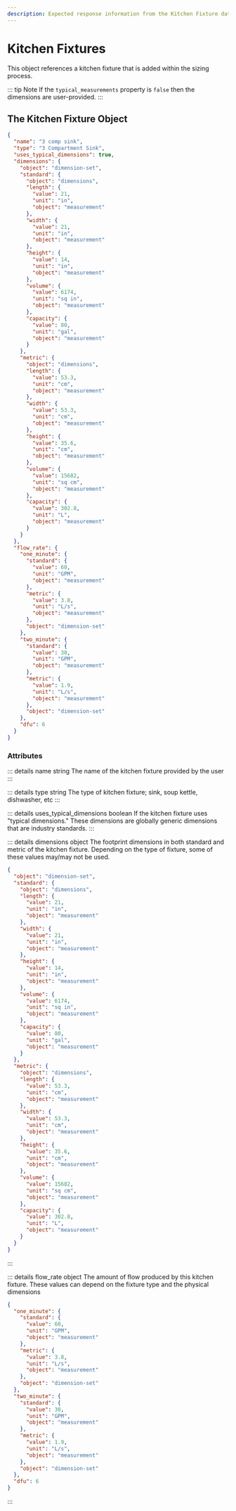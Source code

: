 ```yaml
---
description: Expected response information from the Kitchen Fixture data type
---
```


# Kitchen Fixtures

This object references a kitchen fixture that is added within the sizing process.

::: tip Note
If the `typical_measurements` property is `false` then the dimensions are user-provided.
:::

## The Kitchen Fixture Object

```json
{
  "name": "3 comp sink",
  "type": "3 Compartment Sink",
  "uses_typical_dimensions": true,
  "dimensions": {
    "object": "dimension-set",
    "standard": {
      "object": "dimensions",
      "length": {
        "value": 21,
        "unit": "in",
        "object": "measurement"
      },
      "width": {
        "value": 21,
        "unit": "in",
        "object": "measurement"
      },
      "height": {
        "value": 14,
        "unit": "in",
        "object": "measurement"
      },
      "volume": {
        "value": 6174,
        "unit": "sq in",
        "object": "measurement"
      },
      "capacity": {
        "value": 80,
        "unit": "gal",
        "object": "measurement"
      }
    },
    "metric": {
      "object": "dimensions",
      "length": {
        "value": 53.3,
        "unit": "cm",
        "object": "measurement"
      },
      "width": {
        "value": 53.3,
        "unit": "cm",
        "object": "measurement"
      },
      "height": {
        "value": 35.6,
        "unit": "cm",
        "object": "measurement"
      },
      "volume": {
        "value": 15682,
        "unit": "sq cm",
        "object": "measurement"
      },
      "capacity": {
        "value": 302.8,
        "unit": "L",
        "object": "measurement"
      }
    }
  },
  "flow_rate": {
    "one_minute": {
      "standard": {
        "value": 60,
        "unit": "GPM",
        "object": "measurement"
      },
      "metric": {
        "value": 3.8,
        "unit": "L/s",
        "object": "measurement"
      },
      "object": "dimension-set"
    },
    "two_minute": {
      "standard": {
        "value": 30,
        "unit": "GPM",
        "object": "measurement"
      },
      "metric": {
        "value": 1.9,
        "unit": "L/s",
        "object": "measurement"
      },
      "object": "dimension-set"
    },
    "dfu": 6
  }
}
```

### Attributes

::: details name <span class="code-note">string</span>
The name of the kitchen fixture provided by the user
:::

::: details type <span class="code-note">string</span>
The type of kitchen fixture; sink, soup kettle, dishwasher, etc
:::

::: details uses_typical_dimensions <span class="code-note">boolean</span>
If the kitchen fixture uses "typical dimensions." These dimensions are globally generic dimensions that are industry standards.
:::

::: details dimensions <span class="code-note">object</span>
The footprint dimensions in both standard and metric of the kitchen fixture. Depending on the type of fixture, some of these values may/may not be used.

```json
{
  "object": "dimension-set",
  "standard": {
    "object": "dimensions",
    "length": {
      "value": 21,
      "unit": "in",
      "object": "measurement"
    },
    "width": {
      "value": 21,
      "unit": "in",
      "object": "measurement"
    },
    "height": {
      "value": 14,
      "unit": "in",
      "object": "measurement"
    },
    "volume": {
      "value": 6174,
      "unit": "sq in",
      "object": "measurement"
    },
    "capacity": {
      "value": 80,
      "unit": "gal",
      "object": "measurement"
    }
  },
  "metric": {
    "object": "dimensions",
    "length": {
      "value": 53.3,
      "unit": "cm",
      "object": "measurement"
    },
    "width": {
      "value": 53.3,
      "unit": "cm",
      "object": "measurement"
    },
    "height": {
      "value": 35.6,
      "unit": "cm",
      "object": "measurement"
    },
    "volume": {
      "value": 15682,
      "unit": "sq cm",
      "object": "measurement"
    },
    "capacity": {
      "value": 302.8,
      "unit": "L",
      "object": "measurement"
    }
  }
}
```
:::

::: details flow_rate <span class="code-note">object</span>
The amount of flow produced by this kitchen fixture. These values can depend on the fixture type and the physical dimensions

```json
{
  "one_minute": {
    "standard": {
      "value": 60,
      "unit": "GPM",
      "object": "measurement"
    },
    "metric": {
      "value": 3.8,
      "unit": "L/s",
      "object": "measurement"
    },
    "object": "dimension-set"
  },
  "two_minute": {
    "standard": {
      "value": 30,
      "unit": "GPM",
      "object": "measurement"
    },
    "metric": {
      "value": 1.9,
      "unit": "L/s",
      "object": "measurement"
    },
    "object": "dimension-set"
  },
  "dfu": 6
}
```
:::